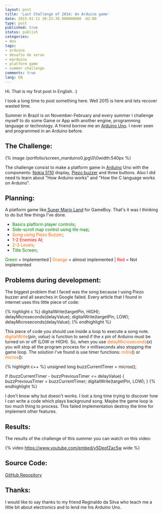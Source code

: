 ```yaml
---
layout: post
title: 'Last Challenge of 2014: An Arduino game'
date: 2015-01-11 20:23:39.000000000 -02:00
type: post
published: true
status: publish
categories:
- dev
tags:
- arduino
- desafio de verao
- marduino
- platform game
- summer challenge
comments: true
lang: EN
---
```

Hi. That is my first post in English. :)

I took a long time to post something here. Well 2015 is here and lets recover wasted time.

Summer in Brazil is on November-February and every summer I challenge myself to do some Game or App with another engine, programming language or technology. A friend borrow me an <a href="http://arduino.cc/en/Main/ArduinoBoardUno">Arduino Uno</a>. I never seen and programmed in an Arduino before.

## The Challenge:

{% image /portfolio/screen_marduino0.jpg\0\0width:540px %}

The challenge consist to make a platform game in <a href="http://www.arduino.cc/">Arduino</a> Uno with the components: <a href="http://www.adafruit.com/product/338">Nokia 5110</a> display, <a href="http://en.wikipedia.org/wiki/Buzzer">Piezo buzzer</a> and three buttons. Also I did need to learn about "How Arduino works" and "How the C language works on Arduino".

## Planning:

A platform game like<a href="http://pt.wikipedia.org/wiki/Super_Mario_Land"> Super Mario Land</a> for GameBoy. That's it was I thinking to do but few things I've done.

- <span style="color:#008000;">Basics platform player controls</span>;<br />
- <span style="color:#008000;">Side-scroll map control using tile map</span>;<br />
- <span style="color:#ff6600;">Song using Piezo Buzzer</span>;<br />
- <span style="color:#ff0000;">1-2 Enemies AI;</span><br />
- <span style="color:#ff6600;">2-3 Levels;</span><br />
- <span style="color:#008000;">Title Screen</span>;

<span style="color:#008000;">Green</span> = Implemented | <span style="color:#ff6600;">Orange</span> = almost implemented | <span style="color:#ff0000;">Red</span> = Not implemented

## Problems during development:

The biggest problem that I faced was the song because I using Piezo buzzer and all searches in Google failed. Every article that I found in internet uses this little piece of code:

{% highlight c %}
digitalWrite(targetPin, HIGH);
delayMicroseconds(delayValue);
digitalWrite(targetPin, LOW);
delayMicroseconds(delayValue);
{% endhighlight %}

This piece of code you should use inside a loop to execute a song note. <span style="color:#ff6600;">digitalWrite</span>(<em>pin</em>, <em>value</em>) is function to send if the <em>x</em> pin of Arduino must be turned on or off (LOW or HIGH). So, when you use <span style="color:#ff6600;">delayMicroseconds</span>(<em>x</em>) you will stop all the program process for <em>x</em> milliseconds also stopping the game loop. The solution I've found is use timer functions: <span style="color:#ff6600;">millis</span>() or <span style="color:#ff6600;">micros</span>():

{% highlight c++ %}
unsigned long buzzCurrentTimer = micros();

if (buzzCurrentTimer - buzzPreviousTimer <= delayValue)
{
      buzzPreviousTimer = buzzCurrentTimer;
      digitalWrite(targetPin, LOW);
}
{% endhighlight %}

I don't know why but doesn't works. I lost a long time trying to discover how I can write a code which plays background song. Maybe the game loop is too much thing to process. This failed implementation destroy the time for implement other features.

## Results:

The results of the challenge of this summer you can watch on this video:

{% video https://www.youtube.com/embed/y5DeofZac5w wide %}

## Source Code:

[GitHub Repository](https://github.com/tobiasbu/marduino)

## Thanks:

I would like to say thanks to my friend Reginaldo da Silva who teach me a little bit about electronics and to lend me his Arduino Uno.
